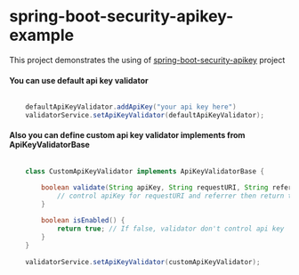 # spring-boot-security-apikey-example
This project demonstrates the using of [spring-boot-security-apikey](https://github.com/adilkaraoz/spring-boot-security-apikey) project

#### You can use default api key validator
```java

	defaultApiKeyValidator.addApiKey("your api key here")
	validatorService.setApiKeyValidator(defaultApiKeyValidator);
```

#### Also you can define custom api key validator implements from ApiKeyValidatorBase
```java

	class CustomApiKeyValidator implements ApiKeyValidatorBase {

		boolean validate(String apiKey, String requestURI, String referrer) {
			// control apiKey for requestURI and referrer then return true or false here
		}
	
		boolean isEnabled() {
			return true; // If false, validator don't control api key
		}
	}
	
	validatorService.setApiKeyValidator(customApiKeyValidator);
```